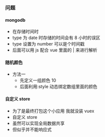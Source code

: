 <!--
 * @Author: SunBOY
 * @Date: 2022-11-03 22:46:11
 * @LastEditors: SunBOY
 * @LastEditTime: 2022-11-04 19:21:35
 * @FilePath: \问题.md
 * @Description:
 * Copyright 2022 OBKoro1, All Rights Reserved.
 * 2022-11-03 22:46:11
-->

### 问题

#### mongodb

- 在存储时间时
- type 为 date 时存储的时间会有 8 小时的误区
- type 设置为 number 可以是个时间戳
- 后面可以用 js 配合 vue 里面的 | 来进行解析

#### 随机颜色

- 方法一
  - 先定义一组颜色 10
  - 后面利用:style 动态绑定数组里面的颜色

#### 自定义 store

- 为了是最终打包这个小应用 我就没装 vuex
- 自定义 store
- 虽然可以实现全局数据共享
- 但似乎并不能响应式
